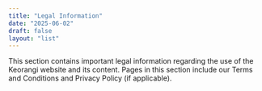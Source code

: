 ```yaml
---
title: "Legal Information"
date: "2025-06-02"
draft: false
layout: "list" 
---
```


This section contains important legal information regarding the use of the Keorangi website and its content.
Pages in this section include our Terms and Conditions and Privacy Policy (if applicable).
